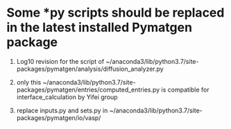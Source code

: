 # Some *py scripts should be replaced in the latest installed Pymatgen package

1. Log10 revision for the script of ~/anaconda3/lib/python3.7/site-packages/pymatgen/analysis/diffusion_analyzer.py

2. only this ~/anaconda3/lib/python3.7/site-packages/pymatgen/entries/computed_entries.py is compatible for interface_calculation by Yifei group

3. replace inputs.py and sets.py in ~/anaconda3/lib/python3.7/site-packages/pymatgen/io/vasp/
